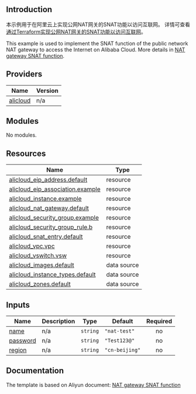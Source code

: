## Introduction

<!-- DOCS_DESCRIPTION_CN -->
本示例用于在阿里云上实现公网NAT网关的SNAT功能以访问互联网。
详情可查看[通过Terraform实现公网NAT网关的SNAT功能以访问互联网](https://help.aliyun.com/zh/nat-gateway/getting-started/use-the-snat-feature-of-an-internet-nat-gateway-to-access-the-internet)。
<!-- DOCS_DESCRIPTION_CN -->

<!-- DOCS_DESCRIPTION_EN -->
This example is used to implement the SNAT function of the public network NAT gateway to access the Internet on Alibaba Cloud.
More details in [NAT gateway SNAT function](https://help.aliyun.com/zh/nat-gateway/getting-started/use-the-snat-feature-of-an-internet-nat-gateway-to-access-the-internet).
<!-- DOCS_DESCRIPTION_EN -->


<!-- BEGIN_TF_DOCS -->
## Providers

| Name | Version |
|------|---------|
| <a name="provider_alicloud"></a> [alicloud](#provider\_alicloud) | n/a |

## Modules

No modules.

## Resources

| Name | Type |
|------|------|
| [alicloud_eip_address.default](https://registry.terraform.io/providers/aliyun/alicloud/latest/docs/resources/eip_address) | resource |
| [alicloud_eip_association.example](https://registry.terraform.io/providers/aliyun/alicloud/latest/docs/resources/eip_association) | resource |
| [alicloud_instance.example](https://registry.terraform.io/providers/aliyun/alicloud/latest/docs/resources/instance) | resource |
| [alicloud_nat_gateway.default](https://registry.terraform.io/providers/aliyun/alicloud/latest/docs/resources/nat_gateway) | resource |
| [alicloud_security_group.example](https://registry.terraform.io/providers/aliyun/alicloud/latest/docs/resources/security_group) | resource |
| [alicloud_security_group_rule.b](https://registry.terraform.io/providers/aliyun/alicloud/latest/docs/resources/security_group_rule) | resource |
| [alicloud_snat_entry.default](https://registry.terraform.io/providers/aliyun/alicloud/latest/docs/resources/snat_entry) | resource |
| [alicloud_vpc.vpc](https://registry.terraform.io/providers/aliyun/alicloud/latest/docs/resources/vpc) | resource |
| [alicloud_vswitch.vsw](https://registry.terraform.io/providers/aliyun/alicloud/latest/docs/resources/vswitch) | resource |
| [alicloud_images.default](https://registry.terraform.io/providers/aliyun/alicloud/latest/docs/data-sources/images) | data source |
| [alicloud_instance_types.default](https://registry.terraform.io/providers/aliyun/alicloud/latest/docs/data-sources/instance_types) | data source |
| [alicloud_zones.default](https://registry.terraform.io/providers/aliyun/alicloud/latest/docs/data-sources/zones) | data source |

## Inputs

| Name | Description | Type | Default | Required |
|------|-------------|------|---------|:--------:|
| <a name="input_name"></a> [name](#input\_name) | n/a | `string` | `"nat-test"` | no |
| <a name="input_password"></a> [password](#input\_password) | n/a | `string` | `"Test123@"` | no |
| <a name="input_region"></a> [region](#input\_region) | n/a | `string` | `"cn-beijing"` | no |
<!-- END_TF_DOCS -->

## Documentation
<!-- docs-link --> 

The template is based on Aliyun document: [NAT gateway SNAT function](https://help.aliyun.com/zh/nat-gateway/getting-started/use-the-snat-feature-of-an-internet-nat-gateway-to-access-the-internet) 

<!-- docs-link --> 